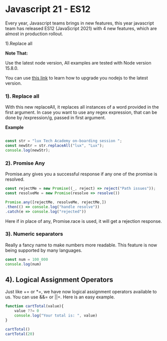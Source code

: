 #  Javascript 21 - ES12

Every year, Javascript teams brings in new features, this year javascript team has released ES12 (JavaScript 2021)  with  4 new features, which are almost in production rollout.

1).Replace all 



**Note That:**

Use the latest node version,  All examples are tested with Node version 15.8.0.

You can use [this link](https://stackoverflow.com/questions/46210077/how-to-upgrade-nodejs-to-latest-version/46210606) to learn how to upgrade you nodejs to the latest version.

### **1). Replace all**

With this new replaceAll, it replaces all instances of a word provided in the first argument. In case you want to use any regex expression, that can be done by /expression/g, passed in first argument. 

**Example**

~~~javascript

const str = "lux Tech Academy on-boarding session ";
const newStr = str.replaceAll("lux", "Lux");
console.log(newStr);

~~~ 

### **2). Promise Any**

Promise.any gives you a successful response if any one of the promise is resolved. 

~~~javascript
const rejectMe = new Promise((_, reject) => reject("Path issues"));
const resolveMe = new Promise(resolve => resolve())

Promise.any([rejectMe, resolveMe, rejectMe,])
.then(() => console.log("handle resolve"))
.catch(e => console.log("rejected"))
~~~

Here if in place of any, Promise.race is used, it will get a rejection response. 


### **3). Numeric separators**

Really a fancy name to make numbers more readable. This feature is now being supported by many languages.

~~~javascript
const num = 100_000
console.log(num)

~~~ 

## **4). Logical Assignment Operators**

Just like += or *=, we have now logical assignment operators available to us. You can use &&= or ||=. Here is an easy example. 

~~~javascript 
function cartTotal(value){
    value ??= 0
    console.log("Your total is: ", value)
}

cartTotal()
cartTotal(20)
~~~


